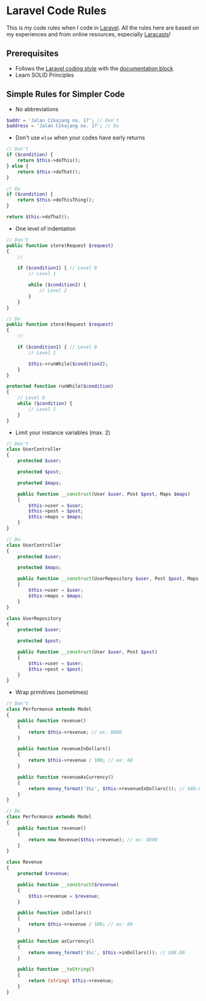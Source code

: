 # Laravel Code Rules

This is my code rules when I code in [Laravel](https://laravel.com). All the rules here are based on my experiences and from online resources, especially [Laracasts](https://laracasts.com)!

## Prerequisites

- Follows the [Laravel coding style](https://laravel.com/docs/contributions#coding-style) with the [documentation block](https://laravel.com/docs/contributions#phpdoc)
- Learn SOLID Principles

## Simple Rules for Simpler Code

- No abbreviations
```php
$addr = 'Jalan Cikajang no. 17'; // Don't
$address = 'Jalan Cikajang no. 17'; // Do
```
- Don't use `else` when your codes have early returns
```php
// Don't
if ($condition) {
    return $this->doThis();
} else {
    return $this->doThat();
}

// Do
if ($condition) {
    return $this->doThisThing();
}

return $this->doThat();
```
- One level of indentation
```php
// Don't
public function store(Request $request)
{
    //

    if ($condition1) { // Level 0
        // Level 1

        while ($condition2) {
            // Level 2
        }
    }
}

// Do
public function store(Request $request)
{
    //

    if ($condition1) { // Level 0
        // Level 1

        $this->runWhile($condition2);
    }
}

protected function runWhile($condition)
{
    // Level 0
    while ($condition) {
        // Level 1
    }
}
```
- Limit your instance variables (max. 2)
```php
// Don't
class UserController
{
    protected $user;

    protected $post;

    protected $maps;

    public function __construct(User $user, Post $post, Maps $maps)
    {
        $this->user = $user;
        $this->post = $post;
        $this->maps = $maps;
    }
}

// Do
class UserController
{
    protected $user;

    protected $maps;

    public function __construct(UserRepository $user, Post $post, Maps $maps)
    {
        $this->user = $user;
        $this->maps = $maps;
    }
}

class UserRepository
{
    protected $user;

    protected $post;

    public function __construct(User $user, Post $post)
    {
        $this->user = $user;
        $this->post = $post;
    }
}
```
- Wrap primitives (sometimes)
```php
// Don't
class Performance extends Model
{
    public function revenue()
    {
        return $this->revenue; // ex: 8800
    }

    public function revenueInDollars()
    {
        return $this->revenue / 100; // ex: 88
    }

    public function revenueAsCurrency()
    {
        return money_format('$%i', $this->revenueInDollars()); // $88.00
    }
}

// Do
class Performance extends Model
{
    public function revenue()
    {
        return new Revenue($this->revenue); // ex: 8800
    }
}

class Revenue
{
    protected $revenue;

    public function __construct($revenue)
    {
        $this->revenue = $revenue;
    }

    public function inDollars()
    {
        return $this->revenue / 100; // ex: 88
    }

    public function asCurrency()
    {
        return money_format('$%i', $this->inDollars()); // $88.00
    }

    public function __toString()
    {
        return (string) $this->revenue;
    }
}
```
